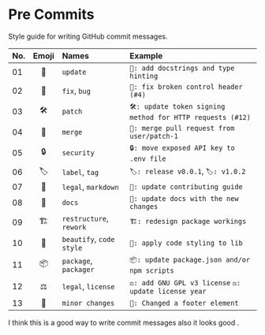 # Pre Commits

Style guide for writing GitHub commit messages.

| No.  | Emoji | Names                    | Example                                                   |
| :--- | :---: | :----------------------- | :-------------------------------------------------------- |
| 01   |  🧰   | `update`                 | `🧰: add docstrings and type hinting`                     |
| 02   |  🔨   | `fix`, `bug`             | `🔨: fix broken control header (#4)`                      |
| 03   |  🛠️   | `patch`                  | `🛠️: update token signing method for HTTP requests (#12)` |
| ️️04 |  🔀   | `merge`                  | `🔀: merge pull request from user/patch-1`                |
| 05   |  🔒   | `security`               | `🔒: move exposed API key to .env file`                   |
| 06   |  🏷️   | `label`, `tag`           | `🏷️: release v0.0.1`, `🏷️: v1.0.2`                        |
| 07   |  📝   | `legal`, `markdown`      | `📝: update contributing guide`                           |
| 08   |  📖   | `docs`                   | `📖: update docs with the new changes`                    |
| 09   |  🏗️   | `restructure`, `rework`  | `🏗️: redesign package workings`                           |
| 10   |  🎈   | `beautify`, `code style` | `🎈: apply code styling to lib`                           |
| 11   |  📦   | `package`, `packager`    | `📦: update package.json and/or npm scripts`              |
| 12   |  ⚖️   | `legal`, `license`       | `⚖️: add GNU GPL v3 license` `⚖️: update license year`    |
| 13   |  🤏   | `minor changes`          | `🤏: Changed a footer element`                            |

I think this is a good way to write commit messages also it looks good .
